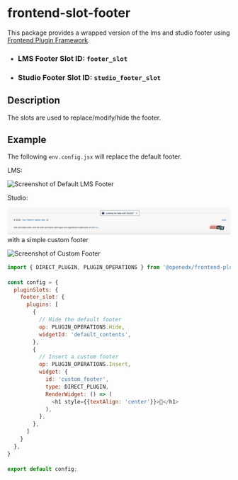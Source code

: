 # frontend-slot-footer

This package provides a wrapped version of the lms and studio footer using [Frontend Plugin Framework](https://github.com/openedx/frontend-plugin-framework).

- ### LMS Footer Slot ID: `footer_slot`
- ### Studio Footer Slot ID: `studio_footer_slot`

## Description

The slots are used to replace/modify/hide the footer.

## Example

The following `env.config.jsx` will replace the default footer.

LMS:

![Screenshot of Default LMS Footer](./docs/images/default_footer.png)

Studio:

![Screenshot of Default Studio Footer](./docs/images/default_studio_footer.png)
with a simple custom footer

![Screenshot of Custom Footer](./docs/images/custom_footer.png)

```js
import { DIRECT_PLUGIN, PLUGIN_OPERATIONS } from '@openedx/frontend-plugin-framework';

const config = {
  pluginSlots: {
    footer_slot: {
      plugins: [
        {
          // Hide the default footer
          op: PLUGIN_OPERATIONS.Hide,
          widgetId: 'default_contents',
        },
        {
          // Insert a custom footer
          op: PLUGIN_OPERATIONS.Insert,
          widget: {
            id: 'custom_footer',
            type: DIRECT_PLUGIN,
            RenderWidget: () => (
              <h1 style={{textAlign: 'center'}}>🦶</h1>
            ),
          },
        },
      ]
    }
  },
}

export default config;
```
